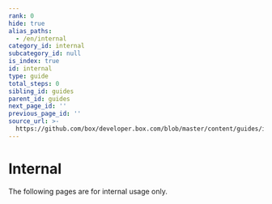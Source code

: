 ```yaml
---
rank: 0
hide: true
alias_paths:
  - /en/internal
category_id: internal
subcategory_id: null
is_index: true
id: internal
type: guide
total_steps: 0
sibling_id: guides
parent_id: guides
next_page_id: ''
previous_page_id: ''
source_url: >-
  https://github.com/box/developer.box.com/blob/master/content/guides/internal/index.md
---
```


<!-- does not need translation -->

# Internal

The following pages are for internal usage only.
